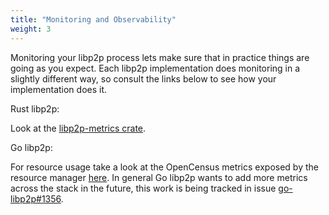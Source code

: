 ```yaml
---
title: "Monitoring and Observability"
weight: 3
---
```


Monitoring your libp2p process lets make sure that in practice things are going
as you expect. Each libp2p implementation does monitoring in a slightly
different way, so consult the links below to see how your implementation does
it.

Rust libp2p:

Look at the [libp2p-metrics crate](https://github.com/libp2p/rust-libp2p/tree/master/misc/metrics).

Go libp2p:

For resource usage take a look at the OpenCensus metrics exposed by the resource
manager
[here](https://pkg.go.dev/github.com/libp2p/go-libp2p-resource-manager@v0.5.2/obs).
In general Go libp2p wants to add more metrics across the stack in the future,
this work is being tracked in issue
[go-libp2p#1356](https://github.com/libp2p/go-libp2p/issues/1356).